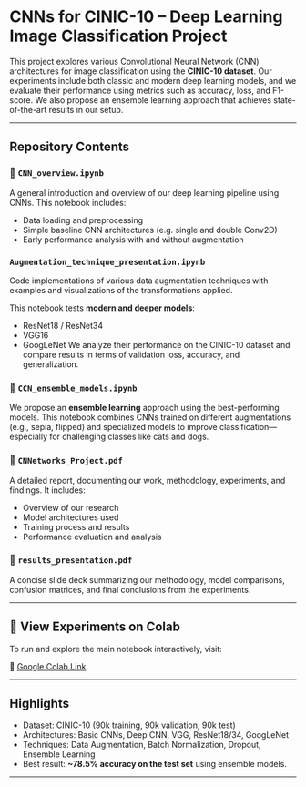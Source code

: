# CNNs for CINIC-10 – Deep Learning Image Classification Project

This project explores various Convolutional Neural Network (CNN) architectures for image classification using the **CINIC-10 dataset**. Our experiments include both classic and modern deep learning models, and we evaluate their performance using metrics such as accuracy, loss, and F1-score. We also propose an ensemble learning approach that achieves state-of-the-art results in our setup.

---

## Repository Contents

### 📘 `CNN_overview.ipynb`
A general introduction and overview of our deep learning pipeline using CNNs. This notebook includes:
- Data loading and preprocessing
- Simple baseline CNN architectures (e.g. single and double Conv2D)
- Early performance analysis with and without augmentation

### `Augmentation_technique_presentation.ipynb`
Code implementations of various data augmentation techniques with examples and visualizations of the transformations applied.

This notebook tests **modern and deeper models**:
- ResNet18 / ResNet34
- VGG16
- GoogLeNet
We analyze their performance on the CINIC-10 dataset and compare results in terms of validation loss, accuracy, and generalization.

### 📘 `CCN_ensemble_models.ipynb`
We propose an **ensemble learning** approach using the best-performing models. This notebook combines CNNs trained on different augmentations (e.g., sepia, flipped) and specialized models to improve classification—especially for challenging classes like cats and dogs.

### 📘 `CNNetworks_Project.pdf`
A detailed report, documenting our work, methodology, experiments, and findings. It includes:
- Overview of our research
- Model architectures used
- Training process and results
- Performance evaluation and analysis

### 📘 `results_presentation.pdf`
A concise slide deck summarizing our methodology, model comparisons, confusion matrices, and final conclusions from the experiments.

---

## 🔬 View Experiments on Colab
To run and explore the main notebook interactively, visit:

🔗 [Google Colab Link](https://colab.research.google.com/drive/1Bu_62k0sNnbOXXKXIbVEucYF2xCjNODq#scrollTo=c9QJATChgJRv)

---

## Highlights
- Dataset: CINIC-10 (90k training, 90k validation, 90k test)
- Architectures: Basic CNNs, Deep CNN, VGG, ResNet18/34, GoogLeNet
- Techniques: Data Augmentation, Batch Normalization, Dropout, Ensemble Learning
- Best result: **~78.5% accuracy on the test set** using ensemble models.

---
